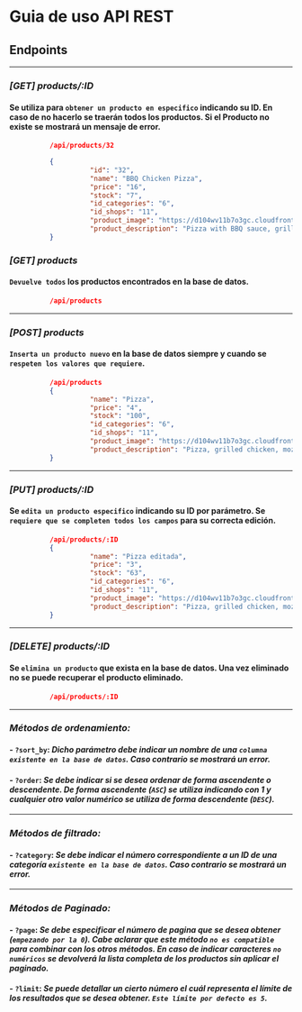 # **Guia de uso API REST**

## Endpoints

------------

### *[GET] products/:ID*

#### Se utiliza para `obtener un producto en especifico` indicando su ID. En caso de no hacerlo se traerán todos los productos. Si el Producto no existe se mostrará un mensaje de error.

```json
          /api/products/32

          {
                    "id": "32",
                    "name": "BBQ Chicken Pizza",
                    "price": "16",
                    "stock": "7",
                    "id_categories": "6",
                    "id_shops": "11",
                    "product_image": "https://d104wv11b7o3gc.cloudfront.net/wp-content/uploads/2018/02/BBQ-chicken-crust-pizza-5-600x900.jpg",
                    "product_description": "Pizza with BBQ sauce, grilled chicken, mozzar"
          }
```

### *[GET] products*
#### `Devuelve todos` los productos encontrados en la base de datos.
```json
          /api/products
```

------------

### *[POST] products*
#### `Inserta un producto nuevo` en la base de datos siempre y cuando se `respeten los valores que requiere`.
```json
          /api/products
          {
                    "name": "Pizza",
                    "price": "4",
                    "stock": "100",
                    "id_categories": "6",
                    "id_shops": "11",
                    "product_image": "https://d104wv11b7o3gc.cloudfront.net/wp-content/uploads/2018/02/BBQ-chicken-crust-pizza-5-600x900.jpg",
                    "product_description": "Pizza, grilled chicken, mozzar"
          }
```

------------

### *[PUT] products/:ID* 
#### Se `edita un producto especifico` indicando su ID por parámetro. Se `requiere que se completen todos los campos` para su correcta edición.

```json
          /api/products/:ID
          {
                    "name": "Pizza editada",
                    "price": "3",
                    "stock": "63",
                    "id_categories": "6",
                    "id_shops": "11",
                    "product_image": "https://d104wv11b7o3gc.cloudfront.net/wp-content/uploads/2018/02/BBQ-chicken-crust-pizza-5-600x900.jpg",
                    "product_description": "Pizza, grilled chicken, mozzar editada"
          }
```
------------

### *[DELETE] products/:ID*
#### Se `elimina un producto` que exista en la base de datos. Una vez eliminado no se puede recuperar el producto eliminado.

```json
          /api/products/:ID
```

------------

### *Métodos de ordenamiento:*

#### - `?sort_by`: *Dicho parámetro debe indicar un nombre de una `columna existente en la base de datos`. Caso contrario se mostrará un error.* 

#### - `?order`: *Se debe indicar si se desea ordenar de forma ascendente o descendente. De forma ascendente (`ASC`) se utiliza indicando con 1 y cualquier otro valor numérico se utiliza de forma descendente (`DESC`).* 

------------

### *Métodos de filtrado:*

#### - `?category`: *Se debe indicar el número correspondiente a un ID de una categoría `existente en la base de datos`. Caso contrario se mostrará un error.*

------------

### *Métodos de Paginado:*

#### - `?page`: *Se debe especificar el número de pagina que se desea obtener (`empezando por la 0`). Cabe aclarar que este método `no es compatible` para combinar con los otros métodos. En caso de indicar caracteres `no numéricos` se devolverá la lista completa de los productos sin aplicar el paginado.*

#### - `?limit`: *Se puede detallar un cierto número el cuál representa el límite de los resultados que se desea obtener. `Este límite por defecto es 5`.*
